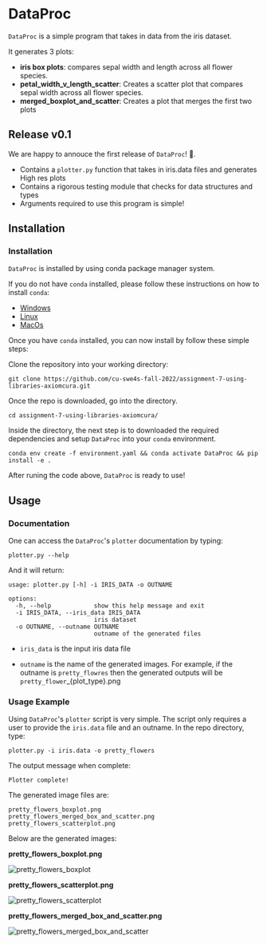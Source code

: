 # DataProc

`DataProc` is a simple program that takes in data from the iris dataset.

It generates 3 plots:

- **iris box plots**: compares sepal width and length across all flower species.
- **petal_width_v_length_scatter**: Creates a scatter plot that compares sepal width across all flower species.
- **merged_boxplot_and_scatter**: Creates a plot that merges the first two plots

## Release v0.1

We are happy to annouce the first release of `DataProc`! 🙌.

- Contains a `plotter.py` function that takes in iris.data files and generates High res plots
- Contains a rigorous testing module that checks for data structures and types
- Arguments required to use this program is simple!

## Installation

### Installation

`DataProc` is installed by using conda package manager system.

If you do not have `conda` installed, please follow these instructions on how to install `conda`:

- [Windows](https://conda.io/projects/conda/en/latest/user-guide/install/windows.html)
- [Linux](https://conda.io/projects/conda/en/latest/user-guide/install/linux.html)
- [MacOs](https://conda.io/projects/conda/en/latest/user-guide/install/macos.html)

Once you have `conda` installed, you can now install by follow these simple steps:

Clone the repository into your working directory:

```text
git clone https://github.com/cu-swe4s-fall-2022/assignment-7-using-libraries-axiomcura.git
```

Once the repo is downloaded, go into the directory.

```text
cd assignment-7-using-libraries-axiomcura/
```

Inside the directory, the next step is to downloaded the required dependencies and setup `DataProc` into your `conda` environment.

```text
conda env create -f environment.yaml && conda activate DataProc && pip install -e .
```

After runing the code above, `DataProc` is ready to use!

## Usage

### Documentation

One can access the `DataProc`'s `plotter` documentation by typing:

```text
plotter.py --help
```

And it will return:

```text
usage: plotter.py [-h] -i IRIS_DATA -o OUTNAME

options:
  -h, --help            show this help message and exit
  -i IRIS_DATA, --iris_data IRIS_DATA
                        iris dataset
  -o OUTNAME, --outname OUTNAME
                        outname of the generated files
```

- `iris_data` is the input iris data file

- `outname` is the name of the generated images. For example, if the outname is `pretty_flowres` then the generated outputs will be `pretty_flower`_{plot_type}.png

### Usage Example

Using `DataProc`'s `plotter` script is very simple. The script only requires a user to provide the `iris.data` file and an outname. In the repo directory, type:

```text
plotter.py -i iris.data -o pretty_flowers
```

The output message when complete:

```text
Plotter complete!
```

The generated image files are:

```text
pretty_flowers_boxplot.png
pretty_flowers_merged_box_and_scatter.png
pretty_flowers_scatterplot.png
```

Below are the generated images:

**pretty_flowers_boxplot.png**

![pretty_flowers_boxplot](https://user-images.githubusercontent.com/31600622/197667643-8a32a289-65b7-4c74-a723-9df185156ce3.png)

**pretty_flowers_scatterplot.png**

![pretty_flowers_scatterplot](https://user-images.githubusercontent.com/31600622/197667974-fd710d94-2b63-4a42-8262-789f7e2113c7.png)

**pretty_flowers_merged_box_and_scatter.png**

![pretty_flowers_merged_box_and_scatter](https://user-images.githubusercontent.com/31600622/197667588-8a9c973c-01b8-4415-ab1a-bf4be8f60939.png)
